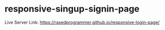 # responsive-singup-signin-page

Live Server Link: https://rasedprogrammer.github.io/responsive-login-page/
